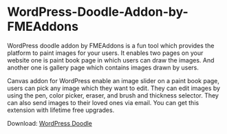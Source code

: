 # WordPress-Doodle-Addon-by-FMEAddons

WordPress doodle addon by FMEAddons is a fun tool which provides the platform to paint images for your users. It enables two pages on your website one is paint book page in which users can draw the images. And another one is gallery page which contains images drawn by users. 

Canvas addon for WordPress enable an image slider on a paint book page, users can pick any image which they want to edit. They can edit images by using the pen, color picker, eraser, and brush and thickness selector. They can also send images to their loved ones via email. You can get this extension with lifetime free upgrades. 

Download: <a href="https://www.fmeaddons.com/wordpress/canvas-plugin.html">WordPress Doodle</a>
